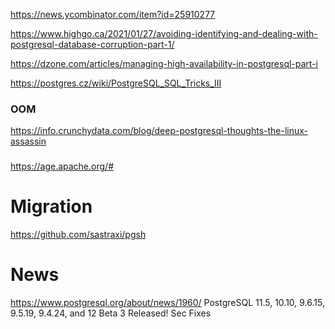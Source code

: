 https://news.ycombinator.com/item?id=25910277

https://www.highgo.ca/2021/01/27/avoiding-identifying-and-dealing-with-postgresql-database-corruption-part-1/

https://dzone.com/articles/managing-high-availability-in-postgresql-part-i

https://postgres.cz/wiki/PostgreSQL_SQL_Tricks_III

### OOM
https://info.crunchydata.com/blog/deep-postgresql-thoughts-the-linux-assassin

###
https://age.apache.org/#

# Migration
https://github.com/sastraxi/pgsh


# News
https://www.postgresql.org/about/news/1960/ PostgreSQL 11.5, 10.10, 9.6.15, 9.5.19, 9.4.24, and 12 Beta 3 Released! Sec Fixes

